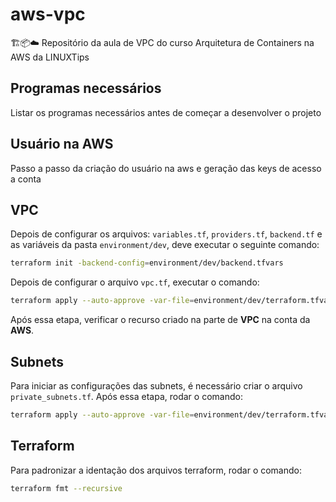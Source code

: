 # aws-vpc

🏗️📦☁️ Repositório da aula de VPC do curso Arquitetura de Containers na AWS da LINUXTips

## Programas necessários

Listar os programas necessários antes de começar a desenvolver o projeto

## Usuário na AWS

Passo a passo da criação do usuário na aws e geração das keys de acesso a conta

## VPC

Depois de configurar os arquivos: `variables.tf`, `providers.tf`, `backend.tf` e as variáveis da pasta `environment/dev`, deve executar o seguinte comando:

```bash
terraform init -backend-config=environment/dev/backend.tfvars
```

Depois de configurar o arquivo `vpc.tf`, executar o comando:

```bash
terraform apply --auto-approve -var-file=environment/dev/terraform.tfvars
```

Após essa etapa, verificar o recurso criado na parte de **VPC** na conta da **AWS**.

## Subnets

Para iniciar as configurações das subnets, é necessário criar o arquivo `private_subnets.tf`. Após essa etapa, rodar o comando:

```bash
terraform apply --auto-approve -var-file=environment/dev/terraform.tfvars
```

## Terraform

Para padronizar a identação dos arquivos terraform, rodar o comando:

```bash
terraform fmt --recursive
```
